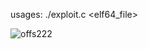 usages: ./exploit.c <elf64_file>

![offs222](https://github.com/user-attachments/assets/38ff03cf-b38b-48cf-a9ec-1e1520697f8a)
